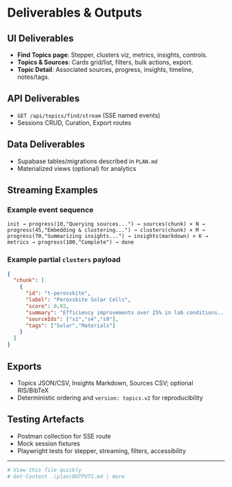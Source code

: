 # Deliverables & Outputs

## UI Deliverables
- **Find Topics page**: Stepper, clusters viz, metrics, insights, controls.
- **Topics & Sources**: Cards grid/list, filters, bulk actions, export.
- **Topic Detail**: Associated sources, progress, insights, timeline, notes/tags.

## API Deliverables
- `GET /api/topics/find/stream` (SSE named events)
- Sessions CRUD, Curation, Export routes

## Data Deliverables
- Supabase tables/migrations described in `PLAN.md`
- Materialized views (optional) for analytics

## Streaming Examples
### Example event sequence
```
init → progress(10,"Querying sources...") → sources(chunk) × N →
progress(45,"Embedding & clustering...") → clusters(chunk) × M →
progress(70,"Summarizing insights...") → insights(markdown) × K →
metrics → progress(100,"Complete") → done
```

### Example partial `clusters` payload
```json
{
  "chunk": [
    {
      "id": "t-perovskite",
      "label": "Perovskite Solar Cells",
      "score": 0.92,
      "summary": "Efficiency improvements over 25% in lab conditions...",
      "sourceIds": ["s1","s4","s9"],
      "tags": ["Solar","Materials"]
    }
  ]
}
```

## Exports
- Topics JSON/CSV, Insights Markdown, Sources CSV; optional RIS/BibTeX
- Deterministic ordering and `version: topics.v2` for reproducibility

## Testing Artefacts
- Postman collection for SSE route
- Mock session fixtures
- Playwright tests for stepper, streaming, filters, accessibility

---
```powershell
# View this file quickly
# Get-Content .\plan\OUTPUTS.md | more
```
